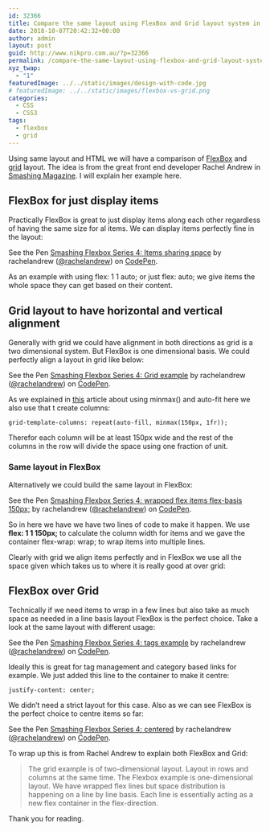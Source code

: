 ```yaml
---
id: 32366
title: Compare the same layout using FlexBox and Grid layout system in CSS
date: 2018-10-07T20:42:32+00:00
author: admin
layout: post
guid: http://www.nikpro.com.au/?p=32366
permalink: /compare-the-same-layout-using-flexbox-and-grid-layout-system-in-css/
xyz_twap:
  - "1"
featuredImage: ../../static/images/design-with-code.jpg
# featuredImage: ../../static/images/flexbox-vs-grid.png
categories:
  - CSS
  - CSS3
tags:
  - flexbox
  - grid
---
```

Using same layout and HTML we will have a comparison of [FlexBox](http://www.nikpro.com.au/flexbox-explained-in-a-simple-way-with-examples-part-1/) and [grid](http://www.nikpro.com.au/exciting-mondrian-grid-layout-explained-with-an-example-part-1/) layout. The idea is from the great front end developer Rachel Andrew in <a href="https://www.smashingmagazine.com/2018/10/flexbox-use-cases/?utm_source=Responsive+Design+Weekly&utm_campaign=aede0b16e0-RWD_Newsletter_329&utm_medium=email&utm_term=0_df65b6d7c8-aede0b16e0-59048533&mc_cid=aede0b16e0&mc_eid=6f8be64191" target="_blank" rel="noopener noreferrer">Smashing Magazine</a>. I will explain her example here.

## FlexBox for just display items

Practically FlexBox is great to just display items along each other regardless of having the same size for al items. We can display items perfectly fine in the layout:

<p data-height="265" data-theme-id="0" data-slug-hash="EdPjgE" data-default-tab="css,result" data-user="rachelandrew" data-pen-title="Smashing Flexbox Series 4: Items sharing space" class="codepen">
  See the Pen <a href="https://codepen.io/rachelandrew/pen/EdPjgE/">Smashing Flexbox Series 4: Items sharing space</a> by rachelandrew (<a href="https://codepen.io/rachelandrew">@rachelandrew</a>) on <a href="https://codepen.io">CodePen</a>.
</p>

As an example with using flex: 1 1 auto; or just flex: auto; we give items the whole space they can get based on their content.

## Grid layout to have horizontal and vertical alignment

Generally with grid we could have alignment in both directions as grid is a two dimensional system. But FlexBox is one dimensional basis. We could perfectly align a layout in grid like below:

<p data-height="400" data-theme-id="0" data-slug-hash="LgGVyX" data-default-tab="html,result" data-user="rachelandrew" data-pen-title="Smashing Flexbox Series 4: Grid example" class="codepen">
  See the Pen <a href="https://codepen.io/rachelandrew/pen/LgGVyX/">Smashing Flexbox Series 4: Grid example</a> by rachelandrew (<a href="https://codepen.io/rachelandrew">@rachelandrew</a>) on <a href="https://codepen.io">CodePen</a>.
</p>

As we explained in [this](http://www.nikpro.com.au/build-responsive-css-grid-layouts-using-minmax-with-auto-fill-and-auto-fit/) article about using minmax() and auto-fit here we also use that t create columns:


```
grid-template-columns: repeat(auto-fill, minmax(150px, 1fr));
```


Therefor each column will be at least 150px wide and the rest of the columns in the row will divide the space using one fraction of unit.

### Same layout in FlexBox

Alternatively we could build the same layout in FlexBox:

<p data-height="400" data-theme-id="0" data-slug-hash="vVLOZq" data-default-tab="html,result" data-user="rachelandrew" data-pen-title="Smashing Flexbox Series 4: wrapped flex items flex-basis 150px;" class="codepen">
  See the Pen <a href="https://codepen.io/rachelandrew/pen/vVLOZq/">Smashing Flexbox Series 4: wrapped flex items flex-basis 150px;</a> by rachelandrew (<a href="https://codepen.io/rachelandrew">@rachelandrew</a>) on <a href="https://codepen.io">CodePen</a>.
</p>

So in here we have we have two lines of code to make it happen. We use **flex: 1 1 150px;** to calculate the column width for items and we gave the container flex-wrap: wrap; to wrap items into multiple lines.

Clearly with grid we align items perfectly and in FlexBox we use all the space given which takes us to where it is really good at over grid: 

## FlexBox over Grid

Technically if we need items to wrap in a few lines but also take as much space as needed in a line basis layout FlexBox is the perfect choice. Take a look at the same layout with different usage:

<p data-height="400" data-theme-id="0" data-slug-hash="EdPVNz" data-default-tab="css,result" data-user="rachelandrew" data-pen-title="Smashing Flexbox Series 4: tags example" class="codepen">
  See the Pen <a href="https://codepen.io/rachelandrew/pen/EdPVNz/">Smashing Flexbox Series 4: tags example</a> by rachelandrew (<a href="https://codepen.io/rachelandrew">@rachelandrew</a>) on <a href="https://codepen.io">CodePen</a>.
</p>

Ideally this is great for tag management and category based links for example. We just added this line to the container to make it centre:


```
justify-content: center;
```


We didn&#8217;t need a strict layout for this case. Also as we can see FlexBox is the perfect choice to centre items so far:

<p data-height="265" data-theme-id="0" data-slug-hash="BqjoxY" data-default-tab="css,result" data-user="rachelandrew" data-pen-title="Smashing Flexbox Series 4: centered" class="codepen">
  See the Pen <a href="https://codepen.io/rachelandrew/pen/BqjoxY/">Smashing Flexbox Series 4: centered</a> by rachelandrew (<a href="https://codepen.io/rachelandrew">@rachelandrew</a>) on <a href="https://codepen.io">CodePen</a>.
</p>

To wrap up this is from Rachel Andrew to explain both FlexBox and Grid:

<blockquote class="wp-block-quote">
  <p>
    The grid example is of two-dimensional layout. Layout in rows and columns at the same time. The Flexbox example is one-dimensional layout. We have wrapped flex lines but space distribution is happening on a line by line basis. Each line is essentially acting as a new flex container in the flex-direction.
  </p>
</blockquote>

Thank you for reading.